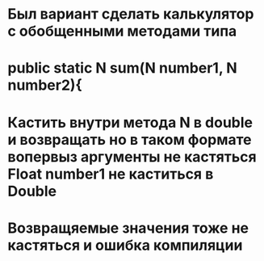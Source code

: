 # Был вариант сделать калькулятор с обобщенными методами типа 
# public static <N extends Number> N sum(N number1, N number2){
# Кастить внутри метода N в double и возвращать но в таком формате вопервыз аргументы не кастяться Float number1 не каститься в Double
# Возвращяемые значения тоже не кастяться и ошибка компиляции

